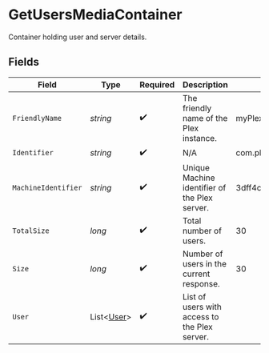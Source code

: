 # GetUsersMediaContainer

Container holding user and server details.


## Fields

| Field                                         | Type                                          | Required                                      | Description                                   | Example                                       |
| --------------------------------------------- | --------------------------------------------- | --------------------------------------------- | --------------------------------------------- | --------------------------------------------- |
| `FriendlyName`                                | *string*                                      | :heavy_check_mark:                            | The friendly name of the Plex instance.       | myPlex                                        |
| `Identifier`                                  | *string*                                      | :heavy_check_mark:                            | N/A                                           | com.plexapp.plugins.myplex                    |
| `MachineIdentifier`                           | *string*                                      | :heavy_check_mark:                            | Unique Machine identifier of the Plex server. | 3dff4c4da3b1229a649aa574a9e2b419a684a20e      |
| `TotalSize`                                   | *long*                                        | :heavy_check_mark:                            | Total number of users.                        | 30                                            |
| `Size`                                        | *long*                                        | :heavy_check_mark:                            | Number of users in the current response.      | 30                                            |
| `User`                                        | List<[User](../../Models/Requests/User.md)>   | :heavy_check_mark:                            | List of users with access to the Plex server. |                                               |